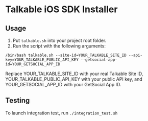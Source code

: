# Talkable iOS SDK Installer

## Usage

1. Put `talkable.sh` into your project root folder.
2. Run the script with the following arguments:

`/bin/bash talkable.sh --site-id=YOUR_TALKABLE_SITE_ID --api-key=YOUR_TALKABLE_PUBLIC_API_KEY --getsocial-app-id=YOUR_GETSOCIAL_APP_ID`

Replace YOUR_TALKABLE_SITE_ID with your real Talkable Site ID, YOUR_TALKABLE_PUBLIC_API_KEY with your public API key, and YOUR_GETSOCIAL_APP_ID with your GetSocial App ID.

## Testing

To launch integration test, run `./integration_test.sh`
